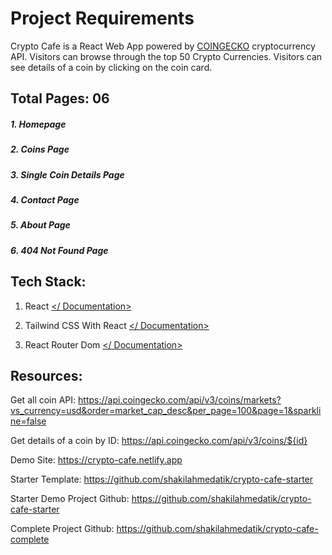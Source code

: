# Project Requirements

Crypto Cafe is a React Web App powered by [COINGECKO](https://www.coingecko.com/en/api/documentation) cryptocurrency API. Visitors can browse through the top 50 Crypto Currencies. Visitors can see details of a coin by clicking on the coin card.

## Total Pages: 06
##### 1. Homepage
##### 2. Coins Page
##### 3. Single Coin Details Page
##### 4. Contact Page
##### 5. About Page
##### 6. 404 Not Found Page


## Tech Stack:

1.  React [</ Documentation>](https://reactjs.org/docs/getting-started.html)
    
2.  Tailwind CSS With React [</ Documentation>](https://tailwindcss.com/docs/guides/create-react-app)
    
3.  React Router Dom [</ Documentation>](https://reactrouter.com/docs/en/v6/getting-started/overview)



## Resources:

Get all coin API: https://api.coingecko.com/api/v3/coins/markets?vs_currency=usd&order=market_cap_desc&per_page=100&page=1&sparkline=false

Get details of a coin by ID: https://api.coingecko.com/api/v3/coins/${id}

Demo Site: https://crypto-cafe.netlify.app

Starter Template: https://github.com/shakilahmedatik/crypto-cafe-starter

Starter Demo Project Github: https://github.com/shakilahmedatik/crypto-cafe-starter

Complete Project Github: https://github.com/shakilahmedatik/crypto-cafe-complete



